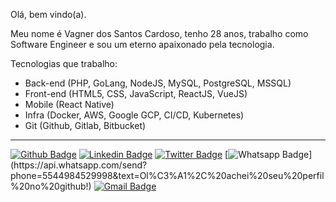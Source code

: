 Olá, bem vindo(a).

Meu nome é Vagner dos Santos Cardoso, tenho 28 anos, trabalho como Software Engineer e sou um eterno apaixonado pela tecnologia.

Tecnologias que trabalho:

- Back-end (PHP, GoLang, NodeJS, MySQL, PostgreSQL, MSSQL)
- Front-end (HTML5, CSS, JavaScript, ReactJS, VueJS)
- Mobile (React Native)
- Infra (Docker, AWS, Google GCP, CI/CD, Kubernetes)
- Git (Github, Gitlab, Bitbucket)

---

[![Github Badge](https://img.shields.io/badge/-Github-000?style=flat-square&logo=Github&logoColor=white&link=https://github.com/vagnercardosoweb)](https://github.com/vagnercardosoweb)
[![Linkedin Badge](https://img.shields.io/badge/-LinkedIn-blue?style=flat-square&logo=Linkedin&logoColor=white&link=https://www.linkedin.com/in/vcwebnetworks/)](https://www.linkedin.com/in/vcwebnetworks/)
[![Twitter Badge](https://img.shields.io/badge/-Twitter-1ca0f1?style=flat-square&labelColor=1ca0f1&logo=twitter&logoColor=white&link=https://twitter.com/vcwebnetworks)](https://twitter.com/vcwebnetworks)
[![Whatsapp Badge](https://img.shields.io/badge/-Whatsapp-4CA143?style=flat-square&labelColor=4CA143&logo=whatsapp&logoColor=white&link=https://api.whatsapp.com/send?phone=5544984529998&text=Ol%C3%A1%2C%20achei%20seu%20perfil%20no%20github!)](https://api.whatsapp.com/send?phone=5544984529998&text=Ol%C3%A1%2C%20achei%20seu%20perfil%20no%20github!)
[![Gmail Badge](https://img.shields.io/badge/-Gmail-c14438?style=flat-square&logo=Gmail&logoColor=white&link=mailto:vagnercardosoweb@gmail.com)](mailto:vagnercardosoweb@gmail.com)

<!--

Sou um desenvolvedor FULL STACK, com mais de 8 anos de experiência em desenvolvimento web e sistemas. Trabalhei em algumas aplicações de grande, média e de pequeno porte. Possuo sólidos conhecimentos em programação funcional, OOP, PHP, Javascript, Node, React, React Native, Vue, CSS3, HTML5, MySQL, SQL Server, Postgres. Tenho interesse em escalabilidade de aplicações, infraestrutura, melhores práticas de desenvolvimento, TDD.

**vagnercardosoweb/vagnercardosoweb** is a ✨ _special_ ✨ repository because its `README.md` (this file) appears on your GitHub profile.

Here are some ideas to get you started:

- 🔭 I’m currently working on ...
- 🌱 I’m currently learning ...
- 👯 I’m looking to collaborate on ...
- 🤔 I’m looking for help with ...
- 💬 Ask me about ...
- 📫 How to reach me: ...
- 😄 Pronouns: ...
- ⚡ Fun fact: ...
-->
